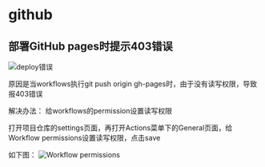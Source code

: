 # github

## 部署GitHub pages时提示403错误

![deploy错误](/assets/img/p3.png "deploy错误")

原因是当workflows执行git push origin gh-pages时，由于没有读写权限，导致报403错误

解决办法：
给workflows的permission设置读写权限  

打开项目仓库的settings页面，再打开Actions菜单下的General页面，给Workflow permissions设置读写权限，点击save

如下图：
![Workflow permissions](/assets/img/p4.png "Workflow permissions")
